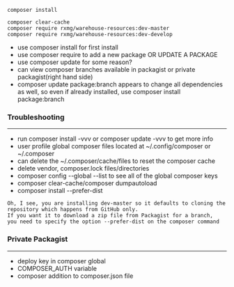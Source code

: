 ```composer install```

``` composer clear-cache ``` <br>
``` composer require rxmg/warehouse-resources:dev-master ``` <br>
``` composer require rxmg/warehouse-resources:dev-develop ``` <br>

* use composer install for first install
* use composer require to add a new package OR UPDATE A PACKAGE 
* use composer update for some reason?
* can view composer branches available in packagist or private packagist(right hand side)
* composer update package:branch appears to change all dependencies as well, so even if already installed, use composer install package:branch


### Troubleshooting
-----
* run composer install -vvv or composer update -vvv to get more info 
* user profile global composer files located at ~/.config/composer or ~/.composer
* can delete the ~/.composer/cache/files to reset the composer cache
* delete vendor, composer.lock files/directories
* composer config --global --list to see all of the global composer keys
* composer clear-cache/composer dumpautoload
* composer install --prefer-dist
```
Oh, I see, you are installing dev-master so it defaults to cloning the repository which happens from GitHub only. 
If you want it to download a zip file from Packagist for a branch, 
you need to specify the option --prefer-dist on the composer command
```



### Private Packagist
-----
* deploy key in composer global
* COMPOSER_AUTH variable
* composer addition to composer.json file

